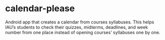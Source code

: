 # calendar-please
Android app that creates a calendar from courses syllabuses. This helps IAU’s students to check their quizzes, midterms, deadlines, and week number from one place instead of opening courses’ syllabuses one by one. 
